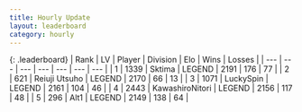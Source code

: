 ```yaml
---
title: Hourly Update
layout: leaderboard
category: hourly
---
```


{: .leaderboard}
| Rank | LV | Player | Division | Elo | Wins | Losses |
| --- | --- | --- | --- | --- | --- | --- |
| <span data-change="0">1</span> | 1339 | <span title="ID: 353063">Sktima</span> | LEGEND | <span data-change="0">2191</span> | <span data-change="0">176</span> | <span data-change="0">77</span> |
| <span data-change="0">2</span> | 621 | <span title="ID: 335720">Reiuji Utsuho</span> | LEGEND | <span data-change="0">2170</span> | <span data-change="0">66</span> | <span data-change="0">13</span> |
| <span data-change="0">3</span> | 1071 | <span title="ID: 498412">LuckySpin</span> | LEGEND | <span data-change="0">2161</span> | <span data-change="0">104</span> | <span data-change="0">46</span> |
| <span data-change="3">4</span> | 2443 | <span title="ID: 164871">KawashiroNitori</span> | LEGEND | <span data-change="12">2156</span> | <span data-change="2">117</span> | <span data-change="0">48</span> |
| <span data-change="-1">5</span> | 296 | <span title="ID: 443550">Alt1</span> | LEGEND | <span data-change="0">2149</span> | <span data-change="0">138</span> | <span data-change="0">64</span> |